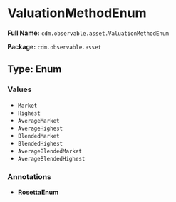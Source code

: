 # ValuationMethodEnum

**Full Name:** `cdm.observable.asset.ValuationMethodEnum`

**Package:** `cdm.observable.asset`

## Type: Enum

### Values

- `Market`
- `Highest`
- `AverageMarket`
- `AverageHighest`
- `BlendedMarket`
- `BlendedHighest`
- `AverageBlendedMarket`
- `AverageBlendedHighest`
### Annotations

- **RosettaEnum**


